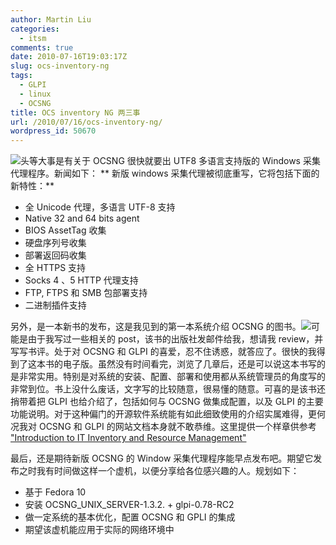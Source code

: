 ```yaml
---
author: Martin Liu
categories:
  - itsm
comments: true
date: 2010-07-16T19:03:17Z
slug: ocs-inventory-ng
tags:
  - GLPI
  - linux
  - OCSNG
title: OCS inventory NG 两三事
url: /2010/07/16/ocs-inventory-ng/
wordpress_id: 50670
---
```


![](http://www.ocsinventory-ng.org/uploads/images/why-ocs.png)头等大事是有关于 OCSNG 很快就要出 UTF8 多语言支持版的 Windows 采集代理程序。新闻如下：
** 新版 windows 采集代理被彻底重写，它将包括下面的新特性：**

- 全 Unicode 代理，多语言 UTF-8 支持
- Native 32 and 64 bits agent
- BIOS AssetTag 收集
- 硬盘序列号收集
- 部署返回码收集
- 全 HTTPS 支持
- Socks 4 、5 HTTP 代理支持
- FTP, FTPS 和 SMB 包部署支持
- 二进制插件支持

另外，是一本新书的发布，这是我见到的第一本系统介绍 OCSNG 的图书。[![](https://www.packtpub.com/sites/default/files/imagecache/productview/1100_MockupCover_0.jpg)](http://www.packtpub.com/ocs-inventory-ng-1-02-it-inventory-and-resource-management/book?utm_source=martinliu.cn&utm_medium=bookrev&utm_content=blog&utm_campaign=mdb_003818)可能是由于我写过一些相关的 post，该书的出版社发邮件给我，想请我 review，并写写书评。处于对 OCSNG 和 GLPI 的喜爱，忍不住诱惑，就答应了。很快的我得到了这本书的电子版。虽然没有时间看完，浏览了几章后，还是可以说这本书写的是非常实用。特别是对系统的安装、配置、部署和使用都从系统管理员的角度写的非常到位。书上没什么废话，文字写的比较随意，很易懂的随意。可喜的是该书还捎带着把 GLPI 也给介绍了，包括如何与 OCSNG 做集成配置，以及 GLPI 的主要功能说明。对于这种偏门的开源软件系统能有如此细致使用的介绍实属难得，更何况我对 OCSNG 和 GLPI 的网站文档本身就不敢恭维。这里提供一个样章供参考 ["Introduction to IT Inventory and Resource Management"](https://www.packtpub.com/sites/default/files/1100-chapter-1-introduction-to-it-inventory-and-resource%20.pdf)

最后，还是期待新版 OCSNG 的 Window 采集代理程序能早点发布吧。期望它发布之时我有时间做这样一个虚机，以便分享给各位感兴趣的人。规划如下：

- 基于 Fedora 10
- 安装 OCSNG_UNIX_SERVER-1.3.2. + glpi-0.78-RC2
- 做一定系统的基本优化，配置 OCSNG 和 GPLI 的集成
- 期望该虚机能应用于实际的网络环境中
